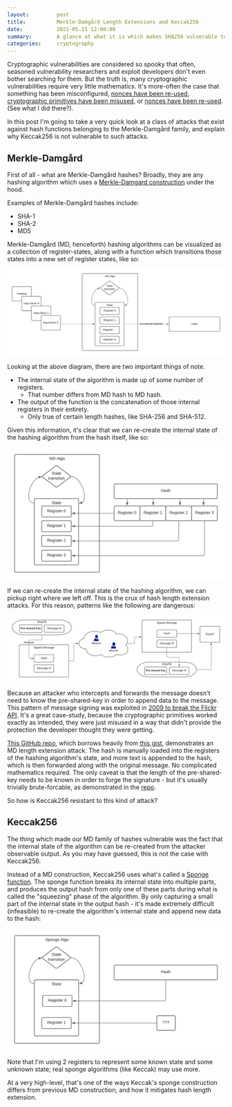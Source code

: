 ```yaml
---
layout:         post
title:          Merkle-Damgård Length Extensions and Keccak256
date:           2021-05-15 12:00:00
summary:        A glance at what it is which makes SHA256 vulnerable to hash length extension, and why Keccak256 is not vulnerable.
categories:     cryptography
---
```

Cryptographic vulnerabilities are considered so spooky that often, seasoned vulnerability researchers and exploit developers don't even bother searching for them. But the truth is, many cryptographic vulnerabilities require very little mathematics. It's more-often the case that something has been misconfigured, [nonces have been re-used](https://medium.com/asecuritysite-when-bob-met-alice/not-playing-randomly-the-sony-ps3-and-bitcoin-crypto-hacks-c1fe92bea9bc), [cryptographic primitives have been misused](http://netifera.com/research/flickr_api_signature_forgery.pdf), or [nonces have been re-used](https://medium.com/asecuritysite-when-bob-met-alice/not-playing-randomly-the-sony-ps3-and-bitcoin-crypto-hacks-c1fe92bea9bc). (See what I did there?).

In this post I'm going to take a very quick look at a class of attacks that exist against hash functions belonging to the Merkle-Damgård family, and explain why Keccak256 is not vulnerable to such attacks.

## Merkle-Damgård

First of all - what are Merkle-Damgård hashes? Broadly, they are any hashing algorithm which uses a [Merkle-Damgard construction](https://en.wikipedia.org/wiki/Merkle%E2%80%93Damg%C3%A5rd_construction) under the hood.

Examples of Merkle-Damgård hashes include:

- SHA-1
- SHA-2
- MD5

Merkle-Damgård (MD, henceforth) hashing algorithms can be visualized as a collection of register-states, along with a function which transitions those states into a new set of register states, like so:

![md_hash_algo](/images/md_hash_algo.png)

Looking at the above diagram, there are two important things of note.

- The internal state of the algorithm is made up of some number of registers.
  - That number differs from MD hash to MD hash.
- The output of the function is the concatenation of those internal registers in their entirety.
  - Only true of certain length hashes, like SHA-256 and SHA-512.

Given this information, it's clear that we can re-create the internal state of the hashing algorithm from the hash itself, like so:

![md_hash_algo](/images/hash_reconstruction.png)

If we can re-create the internal state of the hashing algorithm, we can pickup right where we left off. This is the crux of hash length extension attacks. For this reason, patterns like the following are dangerous:

![md_hash_algo](/images/signed_message.png)

Because an attacker who intercepts and forwards the message doesn't need to know the pre-shared-key in order to append data to the message. This pattern of message signing was exploited in [2009 to break the Flickr API](http://netifera.com/research/flickr_api_signature_forgery.pdf). It's a great case-study, because the cryptographic primitives worked exactly as intended, they were just misused in a way that didn't provide the protection the developer thought they were getting.

[This GitHub repo](https://github.com/aftermathdigital/SHA256LengthExtension), which borrows heavily from [this gist](https://gist.github.com/prokls/41e82472bd4968720d1482f81235e0ac), demonstrates an MD length extension attack. The hash is manually loaded into the registers of the hashing algorithm's state, and more text is appended to the hash, which is then forwarded along with the original message. No complicated mathematics required. The only caveat is that the length of the pre-shared-key needs to be known in order to forge the signature - but it's usually trivially brute-forcable, as demonstrated in the [repo](https://github.com/aftermathdigital/SHA256LengthExtension).

So how is Keccak256 resistant to this kind of attack?

## Keccak256

The thing which made our MD family of hashes vulnerable was the fact that the internal state of the algorithm can be re-created from the attacker observable output. As you may have guessed, this is not the case with Keccak256.

Instead of a MD construction, Keccak256 uses what's called a [Sponge function](https://en.wikipedia.org/wiki/Sponge_function). The sponge function breaks its internal state into multiple parts, and produces the output hash from only one of these parts during what is called the "squeezing" phase of the algorithm. By only capturing a small part of the internal state in the output hash - it's made extremely difficult (infeasible) to re-create the algorithm's internal state and append new data to the hash:

![md_hash_algo](/images/sponge_reconstruction.png)

Note that I'm using 2 registers to represent some known state and some unknown state; real sponge algorithms (like Keccak) may use more.

At a very high-level, that's one of the ways Keccak's sponge construction differs from previous MD construction, and how it mitigates hash length extension.


